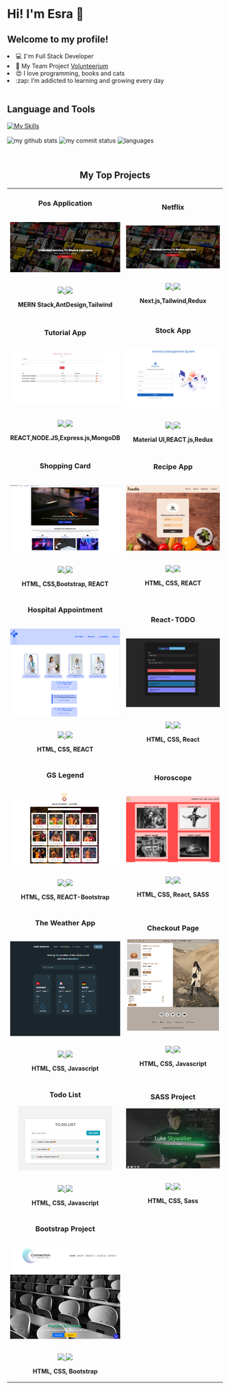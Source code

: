 <h1> Hi! I'm Esra 👋</h1>
<h2> Welcome to my profile! </h2> 

<li> 💻 𝖨'𝗆 𝖥ull Stack Developer </li>
<li> 🧠 My Team Project <a href="https://volunteerium.com/">Volunteerium </a> 
</li>
<li> 😍 I love programming, books and cats </li>
<li> :zap: I’m addicted to learning and growing every day</li>

<br/>
<h2>Language and Tools</h2>

[![My Skills](https://skillicons.dev/icons?i=html,css,js,react,sass,bootstrap,tailwind,vscode,postman,github,linux,figma,nodejs,expressjs,mongodb&theme=dark&perline=5)](https://skillicons.dev)
<br/>
<br/>
<img src="https://github-readme-stats.vercel.app/api?username=eflatuna&theme=chartreuse-dark" alt="my github stats" width="33%"/>
<img src="https://github-readme-streak-stats.herokuapp.com/?user=eflatuna&theme=chartreuse-dark" alt="my commit status" width="33%"/>
<img src="https://github-readme-stats.vercel.app/api/top-langs/?username=eflatuna&theme=chartreuse-dark&layout=compact" alt="languages" width="30%">
<br/>

</br>
<h2 align="center">My Top Projects</h2>


<div align="center">
	<table>
		 <tr>
<!-- 			 <td width="50%">
				<h3 align="center">Tutorial App</h3>
				<br/>
				<div align="center">  
					<a href="https://tutorial-app-fawn.vercel.app/" >
						<img src="./img/tutorial.png" alt="project 1 target="_blank"" height="100%" />
					</a>
					<br/>
					<br/>
					<p>
						<a href="https://github.com/eflatuna/Tutorial_app" target="_blank">
							<img src="https://img.shields.io/badge/Repo-lightgrey?style=for-the-badge&logo=github"/>
						</a>  
						<a href="https://tutorial-app-fawn.vercel.app/" target="_blank">
              <img src="https://img.shields.io/badge/Live-lightgrey?style=for-the-badge&color=0892d0"/>
						</a>
					</p>
					<p><strong> REACT,NODE.JS,Express.js,MongoDB  </strong></p>
          <p>
					</p>
				</div>
			</td> -->
			  <td width="50%">
				<h3 align="center">Pos Application</h3>
				<br/>
				<div align="center">  
					<a href="https://mern-pos-application-client007.onrender.com/" >
						<img src="./img/netflix1.png" alt="project 1 target="_blank"" height="100%" />
					</a>
					<br/>
					<br/>
					<p>
						<a href="https://github.com/eflatuna/mern_pos_application" target="_blank">
							<img src="https://img.shields.io/badge/Repo-lightgrey?style=for-the-badge&logo=github"/>
						</a>  
						<a href="https://mern-pos-application-client007.onrender.com/" target="_blank">
              <img src="https://img.shields.io/badge/Live-lightgrey?style=for-the-badge&color=0892d0"/>
						</a>
					</p>
					<p><strong>MERN Stack,AntDesign,Tailwind</strong></p>
          <p>
					</p>
				</div>
			</td>
	 <td width="50%">
				<h3 align="center">Netflix</h3>
				<br/>
				<div align="center">  
					<a href="https://netflix-two-gilt.vercel.app/" >
						<img src="./img/netflix1.png" alt="project 1 target="_blank"" height="100%" />
					</a>
					<br/>
					<br/>
					<p>
						<a href="https://github.com/eflatuna/netflix" target="_blank">
							<img src="https://img.shields.io/badge/Repo-lightgrey?style=for-the-badge&logo=github"/>
						</a>  
						<a href="https://netflix-two-gilt.vercel.app/" target="_blank">
              <img src="https://img.shields.io/badge/Live-lightgrey?style=for-the-badge&color=0892d0"/>
						</a>
					</p>
					<p><strong>Next.js,Tailwind,Redux </strong></p>
          <p>
					</p>
				</div>
			</td>
    </tr>
 <tr> <td width="50%">
	 <h3 align="center">Tutorial App</h3>
				<br/>
				<div align="center">  
                                       <a href="https://tutorial-app-fawn.vercel.app/" >
						<img src="./img/tutorial.png" alt="project 1 target="_blank"" height="100%" />
					</a>
					<br/>
					<br/>
					<p>
			<a href="https://github.com/eflatuna/Tutorial_app" target="_blank">
							<img src="https://img.shields.io/badge/Repo-lightgrey?style=for-the-badge&logo=github"/>
						</a>  
						<a href="https://tutorial-app-fawn.vercel.app/" target="_blank">
              <img src="https://img.shields.io/badge/Live-lightgrey?style=for-the-badge&color=0892d0"/>
						</a>
					</p>
						<p><strong> REACT,NODE.JS,Express.js,MongoDB  </strong></p>
          <p>
					</p>
				</div>
			</td>
	 <td width="50%">
				<h3 align="center">Stock App</h3>
				<br/>
				<div align="center">  
					<a href="https://stock-app.vercel.app/" >
						<img src="./img/stock.png" alt="project 1 target="_blank"" height="100%" />
					</a>
					<br/>
					<br/>
					<p>
						<a href="https://github.com/eflatuna/Stock_App" target="_blank">
							<img src="https://img.shields.io/badge/Repo-lightgrey?style=for-the-badge&logo=github"/>
						</a>  
						<a href="https://stock-app.vercel.app/" target="_blank">
              <img src="https://img.shields.io/badge/Live-lightgrey?style=for-the-badge&color=0892d0"/>
						</a>
					</p>
					<p><strong>Material UI,REACT.js,Redux </strong></p>
          <p>
					</p>
				</div>
			</td>
    </tr>	

  
 <tr> <td width="50%">
				<h3 align="center">Shopping Card</h3>
				<br/>
				<div align="center">  
					<a href="https://card-project-efla.netlify.app/" >
						<img src="./img/card_project.png" alt="project 1 target="_blank"" height="100%" />
					</a>
					<br/>
					<br/>
					<p>
						<a href="https://github.com/eflatuna/Card_Project" target="_blank">
							<img src="https://img.shields.io/badge/Repo-lightgrey?style=for-the-badge&logo=github"/>
						</a>  
						<a href="https://card-project-efla.netlify.app/" target="_blank">
              <img src="https://img.shields.io/badge/Live-lightgrey?style=for-the-badge&color=0892d0"/>
						</a>
					</p>
					<p><strong>HTML, CSS,Bootstrap, REACT  </strong></p>
          <p>
					</p>
				</div>
			</td>
	 <td width="50%">
				<h3 align="center">Recipe App</h3>
				<br/>
				<div align="center">  
					<a href="https://recipeapp-taupe.vercel.app/" >
						<img src="./img/recipe.png" alt="project 1 target="_blank"" height="100%" />
					</a>
					<br/>
					<br/>
					<p>
						<a href="https://github.com/eflatuna/Recipe_App" target="_blank">
							<img src="https://img.shields.io/badge/Repo-lightgrey?style=for-the-badge&logo=github"/>
						</a>  
						<a href="https://recipeapp-taupe.vercel.app/" target="_blank">
              <img src="https://img.shields.io/badge/Live-lightgrey?style=for-the-badge&color=0892d0"/>
						</a>
					</p>
					<p><strong>HTML, CSS, REACT  </strong></p>
          <p>
					</p>
				</div>
			</td>
    </tr>	
  
 <tr><td width="50%">
				<h3 align="center">Hospital Appointment</h3>
				<br/>
				<div align="center">  
					<a href="https://hospital-appointment-efla.netlify.app/" >
						<img src="./img/hospital3..png" alt="project 1 target="_blank"" height="100%" />
					</a>
					<br/>
					<br/>
					<p>
						<a href="https://github.com/eflatuna/Hospital_Appointment" target="_blank">
							<img src="https://img.shields.io/badge/Repo-lightgrey?style=for-the-badge&logo=github"/>
						</a>  
						<a href="https://hospital-appointment-efla.netlify.app/" target="_blank">
              <img src="https://img.shields.io/badge/Live-lightgrey?style=for-the-badge&color=0892d0"/>
						</a>
					</p>
					<p><strong>HTML, CSS, REACT  </strong></p>
          <p>
					</p>
				</div>
			</td>
			<td width="50%">
				<h3 align="center">React-TODO</h3>
                                 <br/>
				<div align="center" >  
					<a href='https://react-todo-app-efla.netlify.app/' target="_blank">
						<img src="./img/todo-app.png" alt="project 2" height="100%" margin-bottom="30px" />
					</a>
					<br/>
					<br/>
					<p>
						<a href="https://github.com/eflatuna/react_todo_app" target="_blank">
							<img src="https://img.shields.io/badge/Repo-lightgrey?style=for-the-badge&logo=github"/>
						</a>  
						<a href="https://react-todo-app-efla.netlify.app/" target="_blank">
							<img src="https://img.shields.io/badge/Live-lightgrey?style=for-the-badge&color=0892d0"/>
						</a>	
					</p>
					 <p><strong>HTML, CSS, React </strong></p>
					<p> </p>
				</div>
        </tr>	
	
<tr>
			<td width="50%">
				<h3 align="center">GS Legend</h3>
				<br/>
				<div align="center">  
					<a href="https://gs-legend.vercel.app/" >
						<img src="./img/gs-legend.png" alt="project 1 target="_blank"" height="100%" />
					</a>
					<br/>
					<br/>
					<p>
						<a href="https://github.com/eflatuna/GS_Legend" target="_blank">
							<img src="https://img.shields.io/badge/Repo-lightgrey?style=for-the-badge&logo=github"/>
						</a>  
						<a href="https://gs-legend.vercel.app/" target="_blank">
              <img src="https://img.shields.io/badge/Live-lightgrey?style=for-the-badge&color=0892d0"/>
						</a>
					</p>
					<p><strong>HTML, CSS, REACT-Bootstrap </strong></p>
          <p>
					</p>
				</div>
			</td>
			<td width="50%">
				<h3 align="center">Horoscope</h3>
                                 <br/>
				<div align="center" >  
					<a href='https://horoscope-eflaa.netlify.app/' target="_blank">
						<img src="./img/horoscope2.png" alt="project 2" height="100%" margin-bottom="30px" />
					</a>
					<br/>
					<br/>
					<p>
						<a href="https://github.com/eflatuna/Horoscope" target="_blank">
							<img src="https://img.shields.io/badge/Repo-lightgrey?style=for-the-badge&logo=github"/>
						</a>  
						<a href="https://horoscope-eflaa.netlify.app/" target="_blank">
							<img src="https://img.shields.io/badge/Live-lightgrey?style=for-the-badge&color=0892d0"/>
						</a>	
					</p>
					 <p><strong>HTML, CSS, React, SASS</strong></p>
					<p> </p>
				</div>
        </tr>	
		<tr>
			<td width="50%">
				<h3 align="center">The Weather App</h3>
				<br/>
				<div align="center">  
					<a href="https://the-weather-app-efla.netlify.app/" >
						<img src="./img/2024-02-21_20-43.png" alt="project 1 target="_blank"" height="100%" />
					</a>
					<br/>
					<br/>
					<p>
						<a href="https://github.com/eflatuna/The-Weather-App" target="_blank">
							<img src="https://img.shields.io/badge/Repo-lightgrey?style=for-the-badge&logo=github"/>
						</a>  
						<a href="https://the-weather-app-efla.netlify.app/" target="_blank">
              <img src="https://img.shields.io/badge/Live-lightgrey?style=for-the-badge&color=0892d0"/>
						</a>
					</p>
					<p><strong>HTML, CSS, Javascript</strong></p>
          <p>
					</p>
				</div>
			</td>
			<td width="50%">
				<h3 align="center">Checkout Page</h3>
				<div align="center" >  
					<a href='https://checkout-page-bags.netlify.app' target="_blank">
						<img src="./img/2024-02-21_16-05.png" alt="project 2" height="100%" />
					</a>
					<br>
					<br>
					<p>
						<a href="https://github.com/eflatuna/Checkout_Page_Project" target="_blank">
							<img src="https://img.shields.io/badge/Repo-lightgrey?style=for-the-badge&logo=github"/>
						</a>  
						<a href="https://checkout-page-bags.netlify.app" target="_blank">
							<img src="https://img.shields.io/badge/Live-lightgrey?style=for-the-badge&color=0892d0"/>
						</a>	
					</p>
					 <p><strong>HTML, CSS, Javascript</strong></p>
					<p> </p>
				</div>
        </tr>
	    <tr>
            <td width="50%">
                <h3 align="center">Todo List</h3>
                <div align="center">  
                    <a href='https://ttodolistt-1.netlify.app' target="_blank">
                        <img src="./img/photo_2024-02-21_16-58-28.jpg" alt="project 4" width="85%" height="40%" />
                    </a>
                    <br>
                    <br>
                    <p>
                       <a href="https://github.com/eflatuna/ToDo_List" target="_blank">
							<img src="https://img.shields.io/badge/Repo-lightgrey?style=for-the-badge&logo=github"/>
						</a>  
						<a href="https://ttodolistt-1.netlify.app" target="_blank">
              <img src="https://img.shields.io/badge/Live-lightgrey?style=for-the-badge&color=0892d0"/>
						</a>
                    </p>
                    <p><strong>HTML, CSS, Javascript</strong></p>
		    <p></p>
                </div>	
            </td>
            <td width="50%">
                <h3 align="center">SASS Project</h3>
                <div align="center" >  
                    <a href='https://my-scss-project-efla.netlify.app/' target="_blank">
                        <img src="./img/2024-02-21_20-38.png" alt="project 3" height="100%" />
                    </a>
                    <br>
                    <br>
                    <p>
                        <a href="https://github.com/eflatuna/My_Scss_Project" target="_blank">
							<img src="https://img.shields.io/badge/Repo-lightgrey?style=for-the-badge&logo=github"/>
						</a>  
						<a href="https://my-scss-project-efla.netlify.app/" target="_blank">
							<img src="https://img.shields.io/badge/Live-lightgrey?style=for-the-badge&color=0892d0"/>
						</a>
                    </p>
                    <p><strong>HTML, CSS, Sass</strong></p>
		    <p></p>
                </div>
            </td>
        </tr>
	 

<tr>
			<td width="50%">
				<h3 align="center">Bootstrap Project</h3>
				<br/>
				<div align="center">  
					<a href="https://bbootstrap-pro1.netlify.app/" >
						<img src="./img/2024-02-21_20-25.png" alt="project 1 target="_blank"" height="100%" />
					</a>
					<br/>
					<br/>
					<p>
						<a href="https://github.com/eflatuna/Bootstrap_Project1" target="_blank">
							<img src="https://img.shields.io/badge/Repo-lightgrey?style=for-the-badge&logo=github"/>
						</a>  
						<a href="https://bbootstrap-pro1.netlify.app" target="_blank">
              <img src="https://img.shields.io/badge/Live-lightgrey?style=for-the-badge&color=0892d0"/>
						</a>
					</p>
					<p><strong>HTML, CSS, Bootstrap</strong></p>
          <p>
					</p>
				</div>
			</td>
        </tr>
	</table>
</div>
<br />
